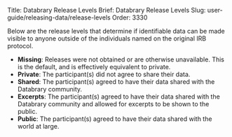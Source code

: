 Title: Databrary Release Levels
Brief: Databrary Release Levels
Slug: user-guide/releasing-data/release-levels
Order: 3330

Below are the release levels that determine if identifiable data can be made visible to anyone outside of the individuals named on the original IRB protocol.

- **Missing**: Releases were not obtained or are otherwise unavailable. This is the default, and is effectively equivalent to private.
- **Private**: The participant(s) did not agree to share their data.
- **Shared**: The participant(s) agreed to have their data shared with the Databrary community.
- **Excerpts**: The participant(s) agreed to have their data shared with the Databrary community and allowed for excerpts to be shown to the public.
- **Public**: The participant(s) agreed to have their data shared with the world at large.



